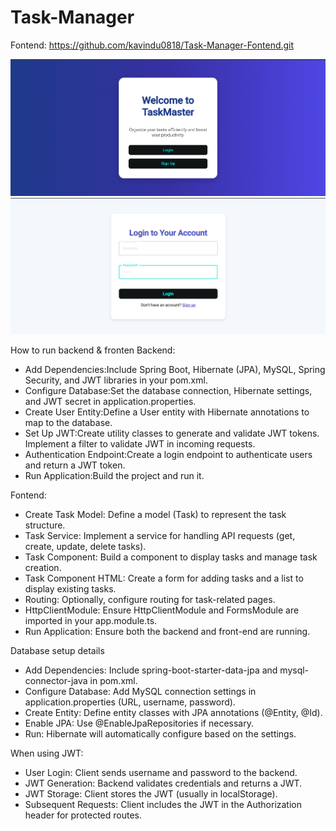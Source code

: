 ﻿# Task-Manager

Fontend: https://github.com/kavindu0818/Task-Manager-Fontend.git

![image alt](https://github.com/kavindu0818/Task-Manager-Backend/blob/cbff01297a3f280160da07b46ff6c37ba3546118/Screenshot%202025-04-10%20221823.png?raw-true)
![image alt](https://github.com/kavindu0818/Task-Manager-Backend/blob/83e9ba33af72b405feb68e8fc5d1c5925bd4f27f/Screenshot%202025-04-10%20222025.png?raw-true)

How to run backend & fronten
Backend:
* Add Dependencies:Include Spring Boot, Hibernate (JPA), MySQL, Spring Security, and JWT libraries in your pom.xml.
* Configure Database:Set the database connection, Hibernate settings, and JWT secret in application.properties.
* Create User Entity:Define a User entity with Hibernate annotations to map to the database.
* Set Up JWT:Create utility classes to generate and validate JWT tokens. Implement a filter to validate JWT in incoming requests.
* Authentication Endpoint:Create a login endpoint to authenticate users and return a JWT token.
* Run Application:Build the project and run it.

Fontend:
* Create Task Model: Define a model (Task) to represent the task structure.
* Task Service: Implement a service for handling API requests (get, create, update, delete tasks).
* Task Component: Build a component to display tasks and manage task creation.
* Task Component HTML: Create a form for adding tasks and a list to display existing tasks.
* Routing: Optionally, configure routing for task-related pages.
* HttpClientModule: Ensure HttpClientModule and FormsModule are imported in your app.module.ts.
* Run Application: Ensure both the backend and front-end are running.


Database setup details
* Add Dependencies: Include spring-boot-starter-data-jpa and mysql-connector-java in pom.xml.
* Configure Database: Add MySQL connection settings in application.properties (URL, username, password).
* Create Entity: Define entity classes with JPA annotations (@Entity, @Id).
* Enable JPA: Use @EnableJpaRepositories if necessary.
* Run: Hibernate will automatically configure based on the settings.


When using JWT:
* User Login: Client sends username and password to the backend.
* JWT Generation: Backend validates credentials and returns a JWT.
* JWT Storage: Client stores the JWT (usually in localStorage).
* Subsequent Requests: Client includes the JWT in the Authorization header for protected routes.



